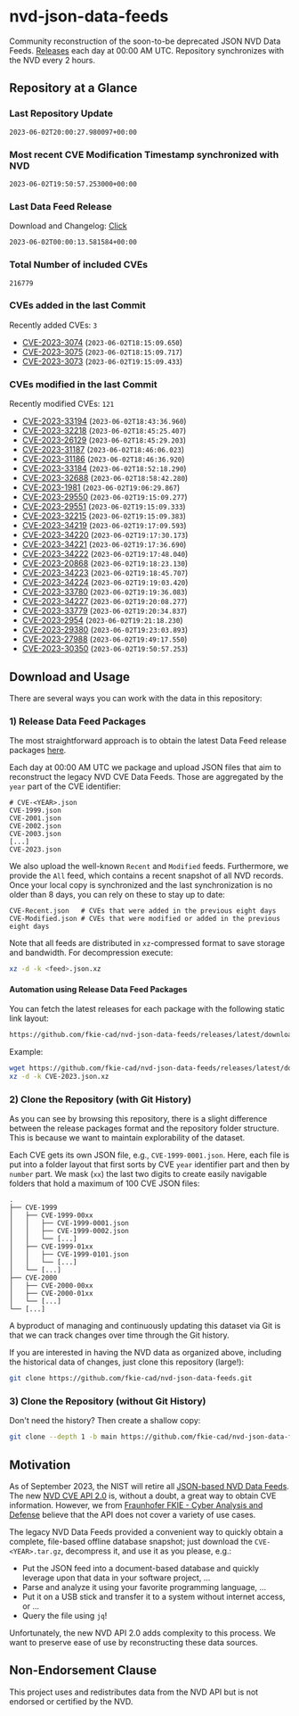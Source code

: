 # nvd-json-data-feeds

Community reconstruction of the soon-to-be deprecated JSON NVD Data Feeds. 
[Releases](https://github.com/fkie-cad/nvd-json-data-feeds/releases/latest) each day at 00:00 AM UTC.
Repository synchronizes with the NVD every 2 hours.

## Repository at a Glance

### Last Repository Update

```plain
2023-06-02T20:00:27.980097+00:00
```

### Most recent CVE Modification Timestamp synchronized with NVD

```plain
2023-06-02T19:50:57.253000+00:00
```

### Last Data Feed Release

Download and Changelog: [Click](https://github.com/fkie-cad/nvd-json-data-feeds/releases/latest)

```plain
2023-06-02T00:00:13.581584+00:00
```

### Total Number of included CVEs

```plain
216779
```

### CVEs added in the last Commit

Recently added CVEs: `3`

* [CVE-2023-3074](CVE-2023/CVE-2023-30xx/CVE-2023-3074.json) (`2023-06-02T18:15:09.650`)
* [CVE-2023-3075](CVE-2023/CVE-2023-30xx/CVE-2023-3075.json) (`2023-06-02T18:15:09.717`)
* [CVE-2023-3073](CVE-2023/CVE-2023-30xx/CVE-2023-3073.json) (`2023-06-02T19:15:09.433`)


### CVEs modified in the last Commit

Recently modified CVEs: `121`

* [CVE-2023-33194](CVE-2023/CVE-2023-331xx/CVE-2023-33194.json) (`2023-06-02T18:43:36.960`)
* [CVE-2023-32218](CVE-2023/CVE-2023-322xx/CVE-2023-32218.json) (`2023-06-02T18:45:25.407`)
* [CVE-2023-26129](CVE-2023/CVE-2023-261xx/CVE-2023-26129.json) (`2023-06-02T18:45:29.203`)
* [CVE-2023-31187](CVE-2023/CVE-2023-311xx/CVE-2023-31187.json) (`2023-06-02T18:46:06.023`)
* [CVE-2023-31186](CVE-2023/CVE-2023-311xx/CVE-2023-31186.json) (`2023-06-02T18:46:36.920`)
* [CVE-2023-33184](CVE-2023/CVE-2023-331xx/CVE-2023-33184.json) (`2023-06-02T18:52:18.290`)
* [CVE-2023-32688](CVE-2023/CVE-2023-326xx/CVE-2023-32688.json) (`2023-06-02T18:58:42.280`)
* [CVE-2023-1981](CVE-2023/CVE-2023-19xx/CVE-2023-1981.json) (`2023-06-02T19:06:29.867`)
* [CVE-2023-29550](CVE-2023/CVE-2023-295xx/CVE-2023-29550.json) (`2023-06-02T19:15:09.277`)
* [CVE-2023-29551](CVE-2023/CVE-2023-295xx/CVE-2023-29551.json) (`2023-06-02T19:15:09.333`)
* [CVE-2023-32215](CVE-2023/CVE-2023-322xx/CVE-2023-32215.json) (`2023-06-02T19:15:09.383`)
* [CVE-2023-34219](CVE-2023/CVE-2023-342xx/CVE-2023-34219.json) (`2023-06-02T19:17:09.593`)
* [CVE-2023-34220](CVE-2023/CVE-2023-342xx/CVE-2023-34220.json) (`2023-06-02T19:17:30.173`)
* [CVE-2023-34221](CVE-2023/CVE-2023-342xx/CVE-2023-34221.json) (`2023-06-02T19:17:36.690`)
* [CVE-2023-34222](CVE-2023/CVE-2023-342xx/CVE-2023-34222.json) (`2023-06-02T19:17:48.040`)
* [CVE-2023-20868](CVE-2023/CVE-2023-208xx/CVE-2023-20868.json) (`2023-06-02T19:18:23.130`)
* [CVE-2023-34223](CVE-2023/CVE-2023-342xx/CVE-2023-34223.json) (`2023-06-02T19:18:45.707`)
* [CVE-2023-34224](CVE-2023/CVE-2023-342xx/CVE-2023-34224.json) (`2023-06-02T19:19:03.420`)
* [CVE-2023-33780](CVE-2023/CVE-2023-337xx/CVE-2023-33780.json) (`2023-06-02T19:19:36.083`)
* [CVE-2023-34227](CVE-2023/CVE-2023-342xx/CVE-2023-34227.json) (`2023-06-02T19:20:08.277`)
* [CVE-2023-33779](CVE-2023/CVE-2023-337xx/CVE-2023-33779.json) (`2023-06-02T19:20:34.837`)
* [CVE-2023-2954](CVE-2023/CVE-2023-29xx/CVE-2023-2954.json) (`2023-06-02T19:21:18.230`)
* [CVE-2023-29380](CVE-2023/CVE-2023-293xx/CVE-2023-29380.json) (`2023-06-02T19:23:03.893`)
* [CVE-2023-27988](CVE-2023/CVE-2023-279xx/CVE-2023-27988.json) (`2023-06-02T19:49:17.550`)
* [CVE-2023-30350](CVE-2023/CVE-2023-303xx/CVE-2023-30350.json) (`2023-06-02T19:50:57.253`)


## Download and Usage

There are several ways you can work with the data in this repository:

### 1) Release Data Feed Packages

The most straightforward approach is to obtain the latest Data Feed release packages [here](https://github.com/fkie-cad/nvd-json-data-feeds/releases/latest).

Each day at 00:00 AM UTC we package and upload JSON files that aim to reconstruct the legacy NVD CVE Data Feeds.
Those are aggregated by the `year` part of the CVE identifier:

```
# CVE-<YEAR>.json
CVE-1999.json
CVE-2001.json
CVE-2002.json
CVE-2003.json
[...]
CVE-2023.json
```

We also upload the well-known `Recent` and `Modified` feeds.
Furthermore, we provide the `All` feed, which contains a recent snapshot of all NVD records.
Once your local copy is synchronized and the last synchronization is no older than 8 days, you can rely on these to stay up to date:

```plain
CVE-Recent.json   # CVEs that were added in the previous eight days
CVE-Modified.json # CVEs that were modified or added in the previous eight days
```

Note that all feeds are distributed in `xz`-compressed format to save storage and bandwidth.
For decompression execute:

```sh
xz -d -k <feed>.json.xz
```


#### Automation using Release Data Feed Packages

You can fetch the latest releases for each package with the following static link layout:

```sh
https://github.com/fkie-cad/nvd-json-data-feeds/releases/latest/download/CVE-<YEAR>.json.xz
```

Example:

```sh
wget https://github.com/fkie-cad/nvd-json-data-feeds/releases/latest/download/CVE-2023.json.xz
xz -d -k CVE-2023.json.xz
```

### 2) Clone the Repository (with Git History)

As you can see by browsing this repository, there is a slight difference between the release packages format and the repository folder structure.
This is because we want to maintain explorability of the dataset.

Each CVE gets its own JSON file, e.g., `CVE-1999-0001.json`.
Here, each file is put into a folder layout that first sorts by CVE `year` identifier part and then by `number` part.
We mask (`xx`) the last two digits to create easily navigable folders that hold a maximum of 100 CVE JSON files:

```plain
.
├── CVE-1999
│   ├── CVE-1999-00xx
│   │   ├── CVE-1999-0001.json
│   │   ├── CVE-1999-0002.json
│   │   └── [...]
│   ├── CVE-1999-01xx
│   │   ├── CVE-1999-0101.json
│   │   └── [...]
│   └── [...]
├── CVE-2000
│   ├── CVE-2000-00xx
│   ├── CVE-2000-01xx
│   └── [...]
└── [...]
```

A byproduct of managing and continuously updating this dataset via Git is that we can track changes over time through the Git history.

If you are interested in having the NVD data as organized above, including the historical data of changes, just clone this repository (large!):

```sh
git clone https://github.com/fkie-cad/nvd-json-data-feeds.git
```

### 3) Clone the Repository (without Git History)

Don't need the history? Then create a shallow copy:

```sh
git clone --depth 1 -b main https://github.com/fkie-cad/nvd-json-data-feeds.git
```

## Motivation

As of September 2023, the NIST will retire all [JSON-based NVD Data Feeds](https://nvd.nist.gov/vuln/data-feeds#divRetirementBanner-1).
The new [NVD CVE API 2.0](https://nvd.nist.gov/developers/vulnerabilities) is, without a doubt, a great way to obtain CVE information.
However, we from [Fraunhofer FKIE - Cyber Analysis and Defense](https://www.fkie.fraunhofer.de/en/departments/cad.html) believe that the API does not cover a variety of use cases.

The legacy NVD Data Feeds provided a convenient way to quickly obtain a complete, file-based offline database snapshot; just download the `CVE-<YEAR>.tar.gz`, decompress it, and use it as you please, e.g.:

* Put the JSON feed into a document-based database and quickly leverage upon that data in your software project, ...
* Parse and analyze it using your favorite programming language, ...
* Put it on a USB stick and transfer it to a system without internet access, or ...
* Query the file using `jq`!

Unfortunately, the new NVD API 2.0 adds complexity to this process.
We want to preserve ease of use by reconstructing these data sources.

## Non-Endorsement Clause

This project uses and redistributes data from the NVD API but is not endorsed or certified by the NVD.
